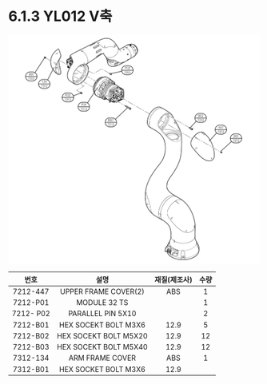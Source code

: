 # 6.1.3 YL012 V축

![](../../_assets/image137.png)

|   **번호**  |         **설명**        | **재질(제조사)** | **수량** |
| :-------: | :-------------------: | :---------: | :----: |
|  7212-447 |  UPPER FRAME COVER(2) |     ABS     |    1   |
|  7212-P01 |      MODULE 32 TS     |             |    1   |
| 7212- P02 |   PARALLEL PIN 5X10   |             |    2   |
|  7212-B01 |  HEX SOCEKT BOLT M3X6 |     12.9    |    5   |
|  7212-B02 | HEX SOCEKT BOLT M5X20 |     12.9    |   12   |
|  7212-B03 | HEX SOCEKT BOLT M5X40 |     12.9    |   12   |
|  7312-134 |    ARM FRAME COVER    |     ABS     |    1   |
|  7312-B01 |  HEX SOCKET BOLT M3X6 |     12.9    |        |

